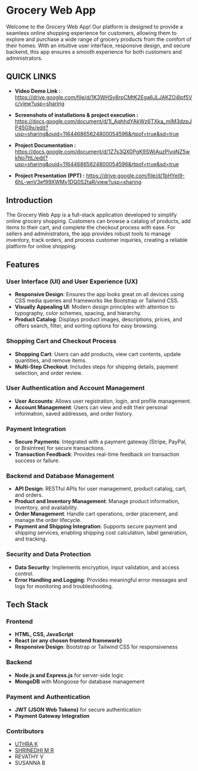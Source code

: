 # **Grocery Web App**

Welcome to the Grocery Web App! Our platform is designed to provide a seamless online shopping experience for customers, allowing them to explore and purchase a wide range of grocery products from the comfort of their homes. With an intuitive user interface, responsive design, and secure backend, this app ensures a smooth experience for both customers and administrators.
## QUICK LINKS

- **Video Demo Link :** https://drive.google.com/file/d/1K3WHSy8rpCMtK2Ega6JLJAKZO4lpf5Vc/view?usp=sharing 
  
- **Screenshots of installations & project execution :** https://docs.google.com/document/d/1l_AqhhdYAkWz6TXka_mIM3dzpJP45G9x/edit?usp=sharing&ouid=116446865624800054596&rtpof=true&sd=true

- **Project Documentation :** https://docs.google.com/document/d/1Z7s3QX0PgK9SWjAuzPlyqNZ5wkNo7ttL/edit?usp=sharing&ouid=116446865624800054596&rtpof=true&sd=true
  
-  **Project Presentation (PPT) :** https://drive.google.com/file/d/1bHYeI9-6hL-wnV3ef99XWMy1DQ0S2taR/view?usp=sharing

## Introduction
The Grocery Web App is a full-stack application developed to simplify online grocery shopping. Customers can browse a catalog of products, add items to their cart, and complete the checkout process with ease. For sellers and administrators, the app provides robust tools to manage inventory, track orders, and process customer inquiries, creating a reliable platform for online shopping.

## Features
### User Interface (UI) and User Experience (UX)
- **Responsive Design**: Ensures the app looks great on all devices using CSS media queries and frameworks like Bootstrap or Tailwind CSS.
- **Visually Appealing UI**: Modern design principles with attention to typography, color schemes, spacing, and hierarchy.
- **Product Catalog**: Displays product images, descriptions, prices, and offers search, filter, and sorting options for easy browsing.
  
### Shopping Cart and Checkout Process
- **Shopping Cart**: Users can add products, view cart contents, update quantities, and remove items.
- **Multi-Step Checkout**: Includes steps for shipping details, payment selection, and order review.

### User Authentication and Account Management
- **User Accounts**: Allows user registration, login, and profile management.
- **Account Management**: Users can view and edit their personal information, saved addresses, and order history.

### Payment Integration
- **Secure Payments**: Integrated with a payment gateway (Stripe, PayPal, or Braintree) for secure transactions.
- **Transaction Feedback**: Provides real-time feedback on transaction success or failure.

### Backend and Database Management
- **API Design**: RESTful APIs for user management, product catalog, cart, and orders.
- **Product and Inventory Management**: Manage product information, inventory, and availability.
- **Order Management**: Handle cart operations, order placement, and manage the order lifecycle.
- **Payment and Shipping Integration**: Supports secure payment and shipping services, enabling shipping cost calculation, label generation, and tracking.
  
### Security and Data Protection
- **Data Security**: Implements encryption, input validation, and access control.
- **Error Handling and Logging**: Provides meaningful error messages and logs for monitoring and troubleshooting.

## Tech Stack
### Frontend
- **HTML, CSS, JavaScript**
- **React (or any chosen frontend framework)**
- **Responsive Design**: Bootstrap or Tailwind CSS for responsiveness

### Backend
- **Node.js and Express.js** for server-side logic
- **MongoDB** with Mongoose for database management

### Payment and Authentication
- **JWT (JSON Web Tokens)** for secure authentication
- **Payment Gateway Integration** 

### Contributors
-  [UTHRA K](https://github.com/Uthra-karunakaran)
- [SHRINEDHI M R](https://github.com/Shrinedhi-MR)
- REVATHY V
- SUSANNA B


